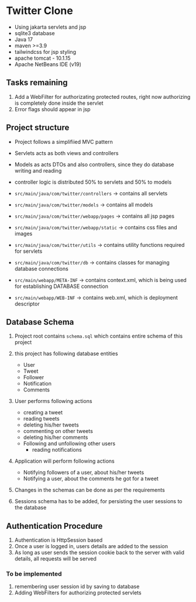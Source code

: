 # Twitter Clone

- Using jakarta servlets and jsp
- sqlite3 database
- Java 17
- maven >=3.9
- tailwindcss for jsp styling
- apache tomcat - 10.1.15
- Apache NetBeans IDE (v19)
 
## Tasks remaining

1. Add a WebFilter for authorizating protected routes, right now authorizing is completely done inside the servlet
2. Error flags should appear in jsp

## Project structure

- Project follows a simplifiied MVC pattern
- Servlets acts as both views and controllers
- Models as acts DTOs and also controllers, since they do database writing and reading
- controller logic is distributed 50% to servlets and 50% to models


- `src/main/java/com/twitter/controllers` -> contains all servlets
- `src/main/java/com/twitter/models` -> contains all models
- `src/main/java/com/twitter/webapp/pages` -> contains all jsp pages
- `src/main/java/com/twitter/webapp/static` -> contains css files and images
- `src/main/java/com/twitter/utils` -> contains utility functions required for servlets
- `src/main/java/com/twitter/db` -> contains classes for managing database connections

- `src/main/webapp/META-INF` -> contains context.xml, which is being used for establishing DATABASE connection
- `src/main/webapp/WEB-INF` -> contains web.xml, which is deployment descriptor

## Database Schema

1. Project root contains `schema.sql` which contains entire schema of this project
2. this project has following database entities
	
	- User
	- Tweet
	- Follower
	- Notification
	- Comments

3. User performs following actions
	
	- creating a tweet
	- reading tweets
	- deleting his/her tweets
	- commenting on other tweets
	- deleting his/her comments
	- Following and unfollowing other users
        - reading notifications

4. Application will perform following actions
	
	- Notifying followers of a user, about his/her tweets
	- Notifying a user, about the comments he got for a tweet

5. Changes in the schemas can be done as per the requirements
6. Sessions schema has to be added, for persisting the user sessions to the database


## Authentication Procedure

1. Authentication is HttpSession based
2. Once a user is logged in, users details are added to the session
3. As long as user sends the session cookie back to the server with valid details, all requests will be served

### To be implemented

1. remembering user session id by saving to database
2. Adding WebFilters for authorizing protected servlets




